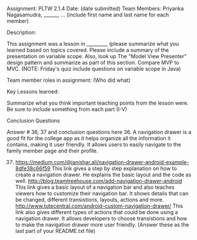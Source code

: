 Assignment: PLTW 2.1.4
Date: (date submitted)
Team Members: Priyanka Nagasamudra, ______, ... (include first name and last name for each member)

Description:

This assignment was a lesson in _________ (please summarize what you learned based on topics covered.  Please include a summary of the presentation on variable scope. Also, look up
The "Model View Presenter" design pattern and summarize as part of this section.  Compare
MVP to MVC. (NOTE: Friday's quiz include questions on variable scope in Java)


Team member roles in assignment: (Who did what)



Key Lessons learned:

Summarize what you think important teaching points from the lesson were.  Be sure to
include something from each part (I-V)



Conclusion Questions

Answer # 36, 37 and conclusion questions here
 36. A navigation drawer is a good fit for the college app as it helps organize all the information it contains, making it user friendly. It allows users to easily navigate to the family member page and their profile. 
 
 37.  https://medium.com/@janishar.ali/navigation-drawer-android-example-8dfe38c66f59
 This link gives a step by step explanation on how to create a navigation drawer. He explains the basic layout and the code as well.
 http://blog.teamtreehouse.com/add-navigation-drawer-android
 This link gives a basic layout of a navigation bar and also teaches viewers how to customize their navigation bar. It shows details that can be changed, different transistions, layouts, actions and more.
 http://www.tutecentral.com/android-custom-navigation-drawer/
 This link also gives different types of actions that could be done using a navigation drawer. It allows developers to choose transistions and how to make the navigation drawer more user friendly. 
(Answer these as the last part of your README.txt file)
